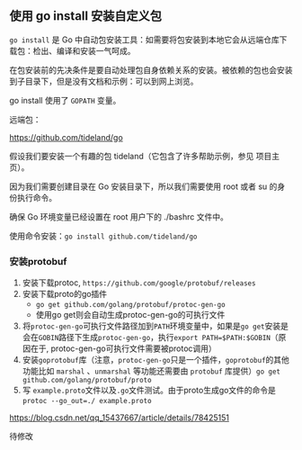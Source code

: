 ## 使用 go install 安装自定义包

`go install` 是 Go 中自动包安装工具：如需要将包安装到本地它会从远端仓库下载包：检出、编译和安装一气呵成。

在包安装前的先决条件是要自动处理包自身依赖关系的安装。被依赖的包也会安装到子目录下，但是没有文档和示例：可以到网上浏览。

go install 使用了 `GOPATH` 变量。

远端包：

https://github.com/tideland/go


假设我们要安装一个有趣的包 tideland（它包含了许多帮助示例，参见 项目主页）。

因为我们需要创建目录在 Go 安装目录下，所以我们需要使用 root 或者 su 的身份执行命令。

确保 Go 环境变量已经设置在 root 用户下的 ./bashrc 文件中。

使用命令安装：`go install github.com/tideland/go` 

### 安装protobuf

1. 安装下载protoc, `https://github.com/google/protobuf/releases`
2. 安装下载proto的go插件 
    - `go get github.com/golang/protobuf/protoc-gen-go`
    - 使用go get则会自动生成protoc-gen-go的可执行文件
3. 将`protoc-gen-go`可执行文件路径加到`PATH`环境变量中，如果是`go get`安装是会在`GOBIN`路径下生成`protoc-gen-go`，执行`export PATH=$PATH:$GOBIN`（原因在于, protoc-gen-go可执行文件需要被protoc调用）
4. 安装`goprotobuf`库（注意，`protoc-gen-go`只是一个插件，`goprotobuf`的其他功能比如 `marshal` 、`unmarshal` 等功能还需要由 `protobuf` 库提供）`go get github.com/golang/protobuf/proto`
5. 写 `example.proto`文件以及`.go`文件测试。由于proto生成go文件的命令是`protoc --go_out=./ example.proto`


https://blog.csdn.net/qq_15437667/article/details/78425151

待修改

